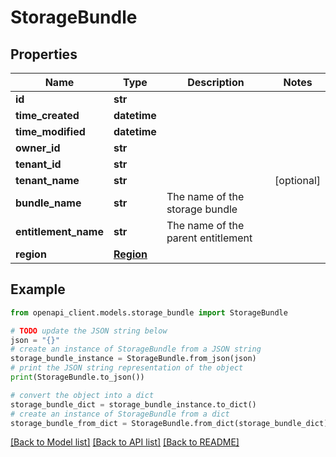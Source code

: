 # StorageBundle


## Properties

Name | Type | Description | Notes
------------ | ------------- | ------------- | -------------
**id** | **str** |  | 
**time_created** | **datetime** |  | 
**time_modified** | **datetime** |  | 
**owner_id** | **str** |  | 
**tenant_id** | **str** |  | 
**tenant_name** | **str** |  | [optional] 
**bundle_name** | **str** | The name of the storage bundle | 
**entitlement_name** | **str** | The name of the parent entitlement | 
**region** | [**Region**](Region.md) |  | 

## Example

```python
from openapi_client.models.storage_bundle import StorageBundle

# TODO update the JSON string below
json = "{}"
# create an instance of StorageBundle from a JSON string
storage_bundle_instance = StorageBundle.from_json(json)
# print the JSON string representation of the object
print(StorageBundle.to_json())

# convert the object into a dict
storage_bundle_dict = storage_bundle_instance.to_dict()
# create an instance of StorageBundle from a dict
storage_bundle_from_dict = StorageBundle.from_dict(storage_bundle_dict)
```
[[Back to Model list]](../README.md#documentation-for-models) [[Back to API list]](../README.md#documentation-for-api-endpoints) [[Back to README]](../README.md)


